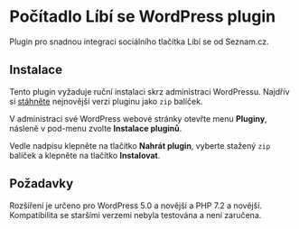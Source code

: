 # Počítadlo Líbí se WordPress plugin

Plugin pro snadnou integraci sociálního tlačítka Líbí se od Seznam.cz.

## Instalace

Tento plugin vyžaduje ruční instalaci skrz administraci WordPressu. Najdřív si
[stáhněte](https://github.com/jurca/pocitadlo-libi-se-wordpress/releases)
nejnovější verzi pluginu jako `zip` balíček.

V administraci své WordPress webové stránky otevřte menu **Pluginy**, násleně
v pod-menu zvolte **Instalace pluginů**.

Vedle nadpisu klepněte na tlačítko **Nahrát plugin**, vyberte stažený `zip`
balíček a klepněte na tlačítko **Instalovat**.

## Požadavky

Rozšíření je určeno pro WordPress 5.0 a novější a PHP 7.2 a novější.
Kompatibilita se staršími verzemi nebyla testována a není zaručena.
